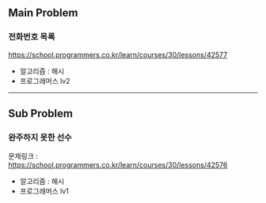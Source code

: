 ## Main Problem

### 전화번호 목록

https://school.programmers.co.kr/learn/courses/30/lessons/42577

- 알고리즘 : 해시
- 프로그래머스 lv2

---

## Sub Problem

### 완주하지 못한 선수

문제링크 : https://school.programmers.co.kr/learn/courses/30/lessons/42576

- 알고리즘 : 해시
- 프로그래머스 lv1
